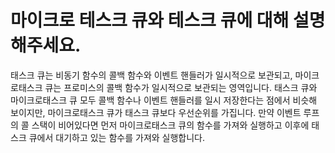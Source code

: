 # 마이크로 테스크 큐와 테스크 큐에 대해 설명해주세요.
태스크 큐는 비동기 함수의 콜백 함수와 이벤트 핸들러가 일시적으로 보관되고, 마이크로태스크 큐는 프로미스의 콜백 함수가 일시적으로 보관되는 영역입니다.
태스크 큐와 마이크로태스크 큐 모두 콜백 함수나 이벤트 핸들러를 일시 저장한다는 점에서 비슷해 보이지만, 마이크로태스크 큐가 태스크 큐보다 우선순위를 가집니다. 만약 이벤트 루프의 콜 스택이 비어있다면 먼저 마이크로태스크 큐의 함수를 가져와 실행하고 이후에 태스크 큐에서 대기하고 있는 함수를 가져와 실행합니다.
